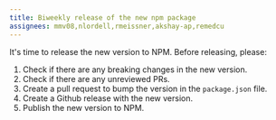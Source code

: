 ```yaml
---
title: Biweekly release of the new npm package
assignees: mmv08,nlordell,rmeissner,akshay-ap,remedcu
---
```


It's time to release the new version to NPM. Before releasing, please:

1. Check if there are any breaking changes in the new version.
2. Check if there are any unreviewed PRs.
3. Create a pull request to bump the version in the `package.json` file.
4. Create a Github release with the new version.
5. Publish the new version to NPM.
